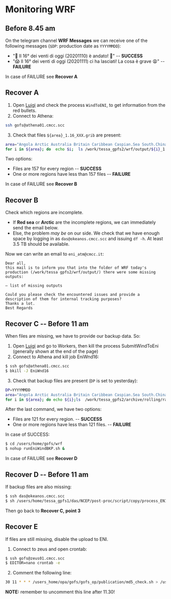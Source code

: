 # Monitoring WRF

## Before 8.45 am

On the telegram channel **WRF Messages** we can receive one of the following messages (`$DP`: production date as `YYYYMMDD`):

- ":tada: Il 16° dei venti di oggi (20201110) è andato! :tada:" -- **SUCCESS**
- ":scream: Il 16° dei venti di oggi (20201111) ci ha lasciati! La cosa è grave :weary:" -- **FAILURE**

In case of FAILURE see **Recover A**

## Recover A

1. Open [Luigi](http://athena01.cmcc.scc:58082/static/visualiser/index.html#) and check the process `WindToENI`, to get information from the red bullets.
2. Connect to Athena:
```bash
ssh gofs@athena01.cmcc.scc
```
3. Check that files `${area}_1.16_XXX.grib` are present:
```bash
area="Angola Arctic Australia Britain Caribbean Caspian.Sea South.China Guinea Gulf.Mex Med.Central Med.East Med.West Mozambique Red.Sea"
for i in ${area}; do  echo $i;  ls /work/tessa_gpfs2/wrf/output/${i}_1.16_*.grib |wc -l; done
```

Two options:
- Files are 157 for every region -- **SUCCESS**
- One or more regions have less than 157 files -- **FAILURE**

In case of FAILURE see **Recover B**

## Recover B

Check which regions are incomplete. 
- If **Red sea** or **Arctic** are the incomplete regions, we can immediately send the email below.
- Else, the problem *may be* on our side. We check that we have enough space by logging in as `das@okeanos.cmcc.scc` and issuing `df -h`. At least 3.5 TB should be available.

Now we can write an email to `eni_atm@cmcc.it`:

```
Dear all,
this mail is to inform you that into the folder of WRF today's production (/work/tessa gpfs2/wrf/output/) there were some missing outputs:

– list of missing outputs

Could you please check the encountered issues and provide a description of them for internal tracking purposes?
Thanks a lot.
Best Regards
```

## Recover C -- Before 11 am

When files are missing, we have to provide our backup data. So:

1. Open [Luigi](http://athena01.cmcc.scc:58082/static/visualiser/index.html#) and go to Workers, then kill the process SubmitWindToEni (generally shown at the end of the page)
2. Connect to Athena and kill job EniWnd16:
```bash
$ ssh gofs@athena01.cmcc.scc
$ bkill -J EniWnd16
```
3. Check that backup files are present (`DP` is set to yesterday):
```bash
DP=YYYYMMDD
area="Angola Arctic Australia Britain Caribbean Caspian.Sea South.China Guinea Gulf.Mex Med.Central Med.East Med.West Mozambique Red.Sea"
for i in ${area}; do echo ${i};ls  /work/tessa_gpfs2/archive/rolling/raw/atmos/NCEP/GFS025/1.0forecast/6h/${DP}/backup/${i}_1.16_*.grib|wc -l;done
```

After the last command, we have two options:
- Files are 121 for every region. -- **SUCCESS**
- One or more regions have less than 121 files. -- **FAILURE**

In case of SUCCESS:
```bash
$ cd /users/home/gofs/wrf
$ nohup runEniWindBKP.sh &
```

In case of FAILURE see **Recover D**

## Recover D -- Before 11 am

If backup files are also missing:

```bash
$ ssh das@okeanos.cmcc.scc
$ sh /users/home/tessa_gpfs1/das/NCEP/post-proc/script/copy/process_ENI_good.sh
```

Then go back to **Recover C, point 3**

## Recover E

If files are still missing, disable the upload to ENI.

1. Connect to zeus and open crontab:
```bash
$ ssh gofs@zeus01.cmcc.scc
$ EDITOR=nano crontab -e
```
2. Comment the following line:
```bash
30 11 * * * /users_home/opa/gofs/gofs_op/publication/md5_check.sh > /users_home/opa/gofs/gofs_op/publication/upload.log 2>&1
```

**NOTE:** remember to uncomment this line after 11.30!





